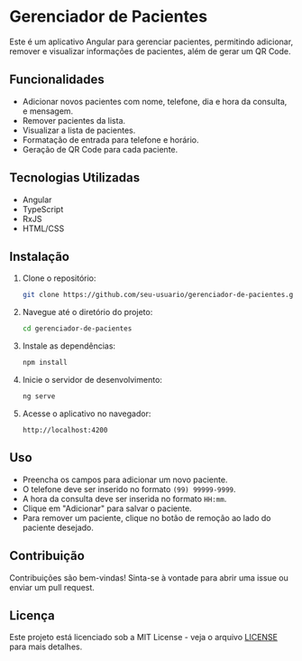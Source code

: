# Gerenciador de Pacientes

Este é um aplicativo Angular para gerenciar pacientes, permitindo adicionar, remover e visualizar informações de pacientes, além de gerar um QR Code.

## Funcionalidades

- Adicionar novos pacientes com nome, telefone, dia e hora da consulta, e mensagem.
- Remover pacientes da lista.
- Visualizar a lista de pacientes.
- Formatação de entrada para telefone e horário.
- Geração de QR Code para cada paciente.

## Tecnologias Utilizadas

- Angular
- TypeScript
- RxJS
- HTML/CSS

## Instalação

1. Clone o repositório:
   ```bash
   git clone https://github.com/seu-usuario/gerenciador-de-pacientes.git
   ```

2. Navegue até o diretório do projeto:
   ```bash
   cd gerenciador-de-pacientes
   ```

3. Instale as dependências:
   ```bash
   npm install
   ```

4. Inicie o servidor de desenvolvimento:
   ```bash
   ng serve
   ```

5. Acesse o aplicativo no navegador:
   ```
   http://localhost:4200
   ```

## Uso

- Preencha os campos para adicionar um novo paciente.
- O telefone deve ser inserido no formato `(99) 99999-9999`.
- A hora da consulta deve ser inserida no formato `HH:mm`.
- Clique em "Adicionar" para salvar o paciente.
- Para remover um paciente, clique no botão de remoção ao lado do paciente desejado.

## Contribuição

Contribuições são bem-vindas! Sinta-se à vontade para abrir uma issue ou enviar um pull request.

## Licença

Este projeto está licenciado sob a MIT License - veja o arquivo [LICENSE](LICENSE) para mais detalhes.